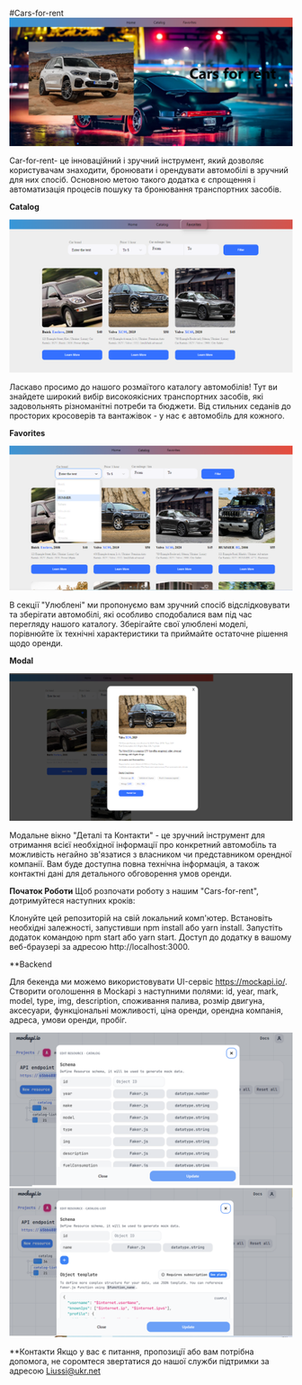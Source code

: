 
#Cars-for-rent
![page](./public/carScren.png)

Car-for-rent- це інноваційний і зручний інструмент, який дозволяє користувачам знаходити, бронювати і орендувати автомобілі в зручний для них спосіб. Основною метою такого додатка є спрощення і автоматизація процесів пошуку та бронювання транспортних засобів.


**Catalog**

![catalog](./public/catalog.png)

Ласкаво просимо до нашого розмаїтого каталогу автомобілів! Тут ви знайдете широкий вибір високоякісних транспортних засобів, які задовольнять різноманітні потреби та бюджети. Від стильних седанів до просторих кросоверів та вантажівок - у нас є автомобіль для кожного.

**Favorites**

![Favorites](./public/favorite.png)

В секції "Улюблені" ми пропонуємо вам зручний спосіб відслідковувати та зберігати автомобілі, які особливо сподобалися вам під час перегляду нашого каталогу. Зберігайте свої улюблені моделі, порівнюйте їх технічні характеристики та приймайте остаточне рішення щодо оренди.


**Modal**

![Modal](./public/modal.png)

Модальне вікно "Деталі та Контакти" - це зручний інструмент для отримання всієї необхідної інформації про конкретний автомобіль та можливість негайно зв'язатися з власником чи представником орендної компанії. Вам буде доступна повна технічна інформація, а також контактні дані для детального обговорення умов оренди.

**Початок Роботи**
Щоб розпочати роботу з нашим "Cars-for-rent", дотримуйтеся наступних кроків:

Клонуйте цей репозиторій на свій локальний комп'ютер.
Встановіть необхідні залежності, запустивши npm install або yarn install.
Запустіть додаток командою npm start або yarn start.
Доступ до додатку в вашому веб-браузері за адресою http://localhost:3000.

**Backend

Для бекенда ми можемо використовувати UI-сервіс https://mockapi.io/. Створити оголошення в Mockapi з наступними полями: id, year, mark, model, type, img, description, споживання палива, розмір двигуна, аксесуари, функціональні можливості, ціна оренди, орендна компанія, адреса, умови оренди, пробіг.

![Backend](./public/back.png)
![Backend](./public/back2.png)

**Контакти
Якщо у вас є питання, пропозиції або вам потрібна допомога, не соромтеся звертатися до нашої служби підтримки за адресою Liussi@ukr.net
